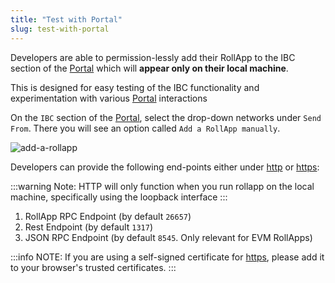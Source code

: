 ```yaml
---
title: "Test with Portal"
slug: test-with-portal
---
```


Developers are able to permission-lessly add their RollApp to the IBC section of the [Portal](https://portal.dymension.xyz/) which will **appear only on their local machine**. 

This is designed for easy testing of the IBC functionality and experimentation with various [Portal](https://portal.dymension.xyz/) interactions

On the `IBC` section of the [Portal](https://portal.dymension.xyz/), select the drop-down networks under `Send From`. There you will see an option called `Add a RollApp manually`.

<div class="image-container-secondary">
    <img class="image--primary" src={require('@site/static/img/add-a-rollapp-manually.png').default} alt="add-a-rollapp" />
</div>

Developers can provide the following end-points either under [http](https://en.wikipedia.org/wiki/HTTP) or [https](https://en.wikipedia.org/wiki/HTTPS):

:::warning Note:
HTTP will only function when you run rollapp on the local machine, specifically using the loopback interface
:::

1. RollApp RPC Endpoint (by default `26657`)
2. Rest Endpoint (by default `1317`)
3. JSON RPC Endpoint (by default `8545`. Only relevant for EVM RollApps)

:::info NOTE:
If you are using a self-signed certificate for [https](https://en.wikipedia.org/wiki/HTTPS), please add it to your browser's trusted certificates.
:::
